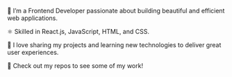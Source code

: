   👋 I’m a Frontend Developer passionate about building beautiful and efficient web applications.
    
  ⚛️ Skilled in React.js, JavaScript, HTML, and CSS.
    
  🚀 I love sharing my projects and learning new technologies to deliver great user experiences.
    
  🔗 Check out my repos to see some of my work!

